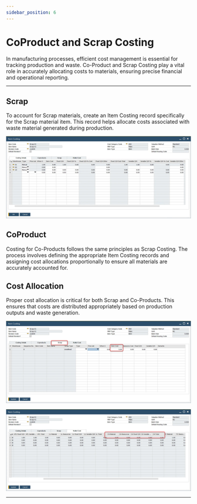 ```yaml
---
sidebar_position: 6
---
```


# CoProduct and Scrap Costing

In manufacturing processes, efficient cost management is essential for tracking production and waste. Co-Product and Scrap Costing play a vital role in accurately allocating costs to materials, ensuring precise financial and operational reporting.

---

## Scrap

To account for Scrap materials, create an Item Costing record specifically for the Scrap material item. This record helps allocate costs associated with waste material generated during production.

![Scrap](./media/coproduct-and-scrap-costing/scrap-costing.webp)

## CoProduct

Costing for Co-Products follows the same principles as Scrap Costing. The process involves defining the appropriate Item Costing records and assigning cost allocations proportionally to ensure all materials are accurately accounted for.

## Cost Allocation

Proper cost allocation is critical for both Scrap and Co-Products. This ensures that costs are distributed appropriately based on production outputs and waste generation.

![Scrap](./media/coproduct-and-scrap-costing/scrap-costing-2.webp)

![Scrap](./media/coproduct-and-scrap-costing/scrap-costing-3.webp)

---
